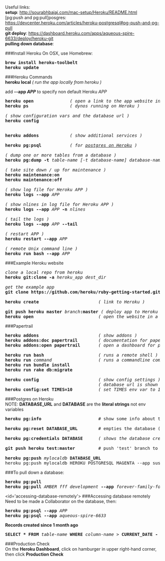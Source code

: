 Useful links:  
<b>setup</b>: http://sourabhbajaj.com/mac-setup/Heroku/README.html  
[pg:push and pg:pull]posgres</b>: https://devcenter.heroku.com/articles/heroku-postgresql#pg-push-and-pg-pull  
**git deploy**: https://dashboard.heroku.com/apps/aqueous-spire-6633/deploy/heroku-git   
**pulling down database**: 


###Install Heroku
On OSX, use Homebrew:  
<pre>
<b>brew install heroku-toolbelt</b>
<b>heroku update</b>
</pre>

###Heroku Commands  
<b>heroku local</b>             <em>( run the app locally from heroku )</em>

add <b>--app <em>APP</em></b> to specify non default Heroku <em>APP</em>  
<pre>
<b>heroku open</b>              <em>( open a link to the app website in local browser )</em>
<b>heroku ps</b>                <em>( dynos running on Heroku )</em>

<em>( show configuration vars and the database url )</em>
<b>heroku config</b>            


<b>heroku addons</b>            <em>( show additional services )</em>

<b>heroku pg:psql</b>           <em>( for <a href="#accessing-database-remotely">postgres on Heroku</a> )</em>

<em>( dump one or more tables from a database )</em>
<b>heroku pg:dump -t</b> <em>table-name [-t database-name] database-name</em>

<em>( take site down / up for maintenance )</em>
<b>heroku maintenance:on</b>    
<b>heroku maintenance:off</b>

<em>( show log file for Heroku APP )</em>
<b>heroku logs --app</b> <em>APP</em> 

<em>( show nlines in log file for Heroku APP )</em>
<b>heroku logs --app</b> <em>APP</em> <b>-n</b> <em>nlines</em>  

<em>( tail the logs )</em>
<b>heroku logs --app</b> <em>APP</em> <b>--tail</b> 

<em>( restart APP )</em>
<b>heroku restart --app</b> <em>APP</em>

<em>( remote Unix command line )</em>
<b>heroku run bash --app</b> <em>APP</em>  
</pre>
  
###Example Heroku website
<pre>
<em>clone a local repo from heroku</em></em>
<b>heroku git:clone -a</b> <em>heroku_app</em> <em>dest_dir</em>

<em>get the example app</em>
<b>git clone https://github.com/heroku/ruby-getting-started.git</b> 

<b>heroku create</b>                       <em>( link to Heroku )</em>

<b>git push heroku master</b> <em>branch</em><b>:master</b> <em>( deploy app to Heroku git )</em>
<b>heroku open</b>                         <em>( open the website in a local browser )</em>
</pre>

###Papertrail
<pre>
<b>heroku addons</b>                       <em>( show addons )</em>
<b>heroku addons:doc papertrail</b>        <em>( documentation for papertrail )</em>
<b>heroku addons:open papertrail</b>       <em>( open a dashboard for papertrail )</em>

<b>heroku run bash</b>                     <em>( runs a remote shell )</em>
<b>heroku run</b> <em>command</em>                  <em>( runs a commandline command )</em>
<b>heroku run bundle install</b>
<b>heroku run rake db:migrate</b>

<b>heroku config</b>                       <em>( show config settings )</em>
                                    <em>( database url is shown here )</em>
<b>heroku config:set TIMES=10</b>          <em>( set TIMES env var to 10 )</em>
</pre>

###Postgres on Heroku  
NOTE: <b>DATABASE_URL</b> and <b>DATABASE</b> are the <b>literal strings</b> not env variables  
<pre>
<b>heroku pg:info</b>                      # show some info about the database

<b>heroku pg:reset DATABASE_URL</b>        # empties the database (DO NOT DELETE THE DATABASE, empty it using this)

<b>heroku pg:credentials DATABASE</b>      <em>( shows the database credentials: username, password)</em>

<b>git push heroku test:master</b>         # push 'test' branch to 'master' on heroku

<b>heroku pg:push</b> <em>mylocaldb</em> <b>DATABASE_URL</b>
heroku pg:push mylocaldb HEROKU_POSTGRESQL_MAGENTA --app sushi
</pre>

###To pull down a database:
<pre>
<b>heroku pg:pull</b>
<b>heroku pg:pull</b> <em>AMBER fff_development</em> <b>--app</b> <em>forever-family-foundation</em>
</pre>

<id='accessing-database-remotely'>
###Accessing database remotely
Need to be made a Collaborator on the database, then:  
<pre>
<b>heroku pg:psql --app</b> <em>APP</em>  
<b>heroku pg:psql --app</b> <em>aqueous-spire-6633</em>
</pre>
**Records created since 1 month ago**  
<pre>
<b>SELECT * FROM</b> <em>table-name</em> <b>WHERE</b> <em>column-name</em> > <b>CURRENT_DATE - INTERVAL '1 month';</b>
</pre>
###Production Check  
On the **Heroku  Dashboard**, click on hamburger in upper right-hand corner, then click **Production Check**
